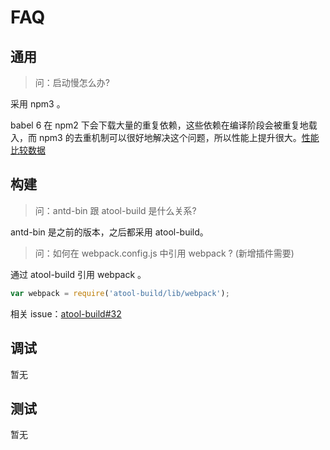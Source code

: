 # FAQ

<!-- toc -->

## 通用

> 问：启动慢怎么办? 

采用 npm3 。

babel 6 在 npm2 下会下载大量的重复依赖，这些依赖在编译阶段会被重复地载入，而 npm3 的去重机制可以很好地解决这个问题，所以性能上提升很大。[性能比较数据](https://github.com/ant-tool/atool-build/pull/7)

## 构建

> 问：antd-bin 跟 atool-build 是什么关系? 

antd-bin 是之前的版本，之后都采用 atool-build。

> 问：如何在 webpack.config.js 中引用 webpack ? (新增插件需要)

通过 atool-build 引用 webpack 。

```javascript
var webpack = require('atool-build/lib/webpack');
```

相关 issue：[atool-build#32](https://github.com/ant-tool/atool-build/issues/32)

## 调试

暂无

## 测试

暂无

 